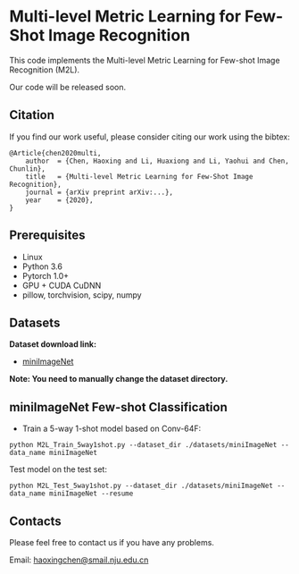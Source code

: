 # Multi-level Metric Learning for Few-Shot Image Recognition
This code implements the Multi-level Metric Learning for Few-shot Image Recognition (M2L).

Our code will be released soon.

## Citation
If you find our work useful, please consider citing our work using the bibtex:
```
@Article{chen2020multi,
	author  = {Chen, Haoxing and Li, Huaxiong and Li, Yaohui and Chen, Chunlin},
	title   = {Multi-level Metric Learning for Few-Shot Image Recognition},
	journal = {arXiv preprint arXiv:...},
	year    = {2020},
}
```

## Prerequisites
* Linux
* Python 3.6
* Pytorch 1.0+
* GPU + CUDA CuDNN
* pillow, torchvision, scipy, numpy

## Datasets
**Dataset download link:**
* [miniImageNet](https://drive.google.com/file/d/1fUBrpv8iutYwdL4xE1rX_R9ef6tyncX9/view)

**Note: You need to manually change the dataset directory.**

## miniImageNet Few-shot Classification
* Train a 5-way 1-shot model based on Conv-64F:
```
python M2L_Train_5way1shot.py --dataset_dir ./datasets/miniImageNet --data_name miniImageNet
```
Test model on the test set:
```
python M2L_Test_5way1shot.py --dataset_dir ./datasets/miniImageNet --data_name miniImageNet --resume 
```
## Contacts
Please feel free to contact us if you have any problems.

Email: haoxingchen@smail.nju.edu.cn
